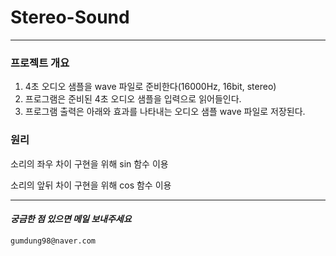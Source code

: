 # Stereo-Sound
------------------------------
### 프로젝트 개요
1. 4초 오디오 샘플을 wave 파일로 준비한다(16000Hz, 16bit, stereo)
2. 프로그램은 준비된 4초 오디오 샘플을 입력으로 읽어들인다.
3. 프로그램 출력은 아래와 효과를 나타내는 오디오 샘플 wave 파일로 저장된다.

### 원리
소리의 좌우 차이 구현을 위해 sin 함수 이용

소리의 앞뒤 차이 구현을 위해 cos 함수 이용

------------------------------
#### _궁금한 점 있으면 메일 보내주세요_
```
gumdung98@naver.com
```

